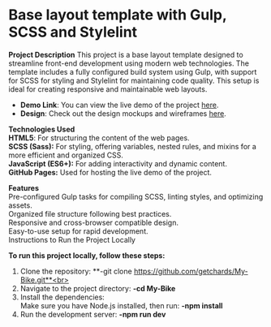 # Base layout template with Gulp, SCSS and Stylelint

**Project Description**
This project is a base layout template designed to streamline front-end development using modern web technologies. The template includes a fully configured build system using Gulp, with support for SCSS for styling and Stylelint for maintaining code quality. This setup is ideal for creating responsive and maintainable web layouts.

- **Demo Link**: You can view the live demo of the project [here](https://getchards.github.io/My-Bike/).
- **Design**: Check out the design mockups and wireframes [here](https://www.figma.com/design/NZQAIydtHo5QkINyGLHNcq/BIKE-New-Version?node-id=0-1&t=6YNqLsQ411BO9TSK-0).

**Technologies Used**<br>
**HTML5**: For structuring the content of the web pages.<br>
**SCSS (Sass):** For styling, offering variables, nested rules, and mixins for a more efficient and organized CSS.<br>
**JavaScript (ES6+):** For adding interactivity and dynamic content.<br>
**GitHub Pages:** Used for hosting the live demo of the project.

**Features**<br>
Pre-configured Gulp tasks for compiling SCSS, linting styles, and optimizing assets.<br>
Organized file structure following best practices.<br>
Responsive and cross-browser compatible design.<br>
Easy-to-use setup for rapid development.<br>
Instructions to Run the Project Locally

**To run this project locally, follow these steps:**<br>
1. Clone the repository: **-git clone https://github.com/getchards/My-Bike.git**<br>
2. Navigate to the project directory: **-cd My-Bike**<br>
3. Install the dependencies:<br>
Make sure you have Node.js installed, then run: **-npm install**<br>
4. Run the development server: **-npm run dev**
